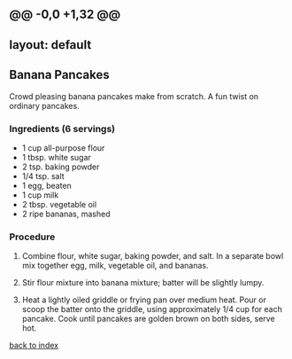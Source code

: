 @@ -0,0 +1,32 @@
---
layout: default
---

## Banana Pancakes
Crowd pleasing banana pancakes make from scratch. A fun twist on ordinary pancakes.

### Ingredients (6 servings)
- 1 cup all-purpose flour
- 1 tbsp. white sugar
- 2 tsp. baking powder
- 1/4 tsp. salt
- 1 egg, beaten
- 1 cup milk
- 2 tbsp. vegetable oil
- 2 ripe bananas, mashed

### Procedure
1. Combine flour, white sugar, baking powder, and salt. In a separate bowl mix together egg, milk, vegetable oil, and bananas.

2. Stir flour mixture into banana mixture; batter will be slightly lumpy.

3. Heat a lightly oiled griddle or frying pan over medium heat. Pour or scoop the batter onto the griddle, using approximately 1/4 cup for each pancake. Cook until pancakes are golden brown on both sides, serve hot.

<!--
Keep this link to return to the index
-->
[back to index](../)

